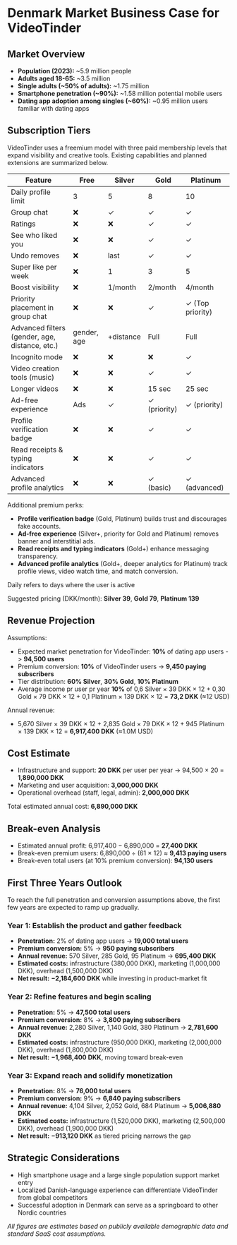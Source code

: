 # Denmark Market Business Case for VideoTinder

## Market Overview
- **Population (2023):** ~5.9 million people
- **Adults aged 18-65:** ~3.5 million
- **Single adults (\~50% of adults):** ~1.75 million
- **Smartphone penetration (\~90%):** ~1.58 million potential mobile users
- **Dating app adoption among singles (\~60%):** ~0.95 million users familiar with dating apps

## Subscription Tiers
VideoTinder uses a freemium model with three paid membership levels that expand visibility and creative tools. Existing capabilities and planned extensions are summarized below.

| Feature | Free | Silver | Gold | Platinum |
| --- | --- | --- | --- | --- |
| Daily profile limit | 3 | 5 | 8 | 10 |
| Group chat | ❌ | ✓ | ✓ | ✓ |
| Ratings | ❌ | ❌ | ✓ | ✓ |
| See who liked you | ❌ | ❌ | ✓ | ✓ |
| Undo removes | ❌ | last | ✓ | ✓ |
| Super like per week | ❌ | 1 | 3 | 5 |
| Boost visibility | ❌ | 1/month | 2/month | 4/month |
| Priority placement in group chat | ❌ | ❌ | ✓ | ✓ (Top priority) |
| Advanced filters (gender, age, distance, etc.) | gender, age | +distance | Full | Full |
| Incognito mode | ❌ | ❌ | ❌ | ✓ |
| Video creation tools (music) | ❌ | ❌ | ✓ | ✓ |
| Longer videos | ❌ | ❌ | 15 sec | 25 sec |
| Ad-free experience | Ads | ✓ | ✓ (priority) | ✓ (priority) |
| Profile verification badge | ❌ | ❌ | ✓ | ✓ |
| Read receipts & typing indicators | ❌ | ❌ | ✓ | ✓ |
| Advanced profile analytics | ❌ | ❌ | ✓ (basic) | ✓ (advanced) |

Additional premium perks:
- **Profile verification badge** (Gold, Platinum) builds trust and discourages fake accounts.
- **Ad-free experience** (Silver+, priority for Gold and Platinum) removes banner and interstitial ads.
- **Read receipts and typing indicators** (Gold+) enhance messaging transparency.
- **Advanced profile analytics** (Gold+, deeper analytics for Platinum) track profile views, video watch time, and match conversion.

Daily refers to days where the user is active

Suggested pricing (DKK/month): **Silver 39**, **Gold 79**, **Platinum 139**

## Revenue Projection
Assumptions:
- Expected market penetration for VideoTinder: **10%** of dating app users -> **94,500 users**
- Premium conversion: **10%** of VideoTinder users -> **9,450 paying subscribers**
- Tier distribution: **60% Silver**, **30% Gold**, **10% Platinum**
- Average income pr user pr year **10%** of 0,6 Silver × 39 DKK × 12 + 0,30 Gold × 79 DKK × 12 + 0,1 Platinum × 139 DKK × 12 = **73,2 DKK** (≈12 USD)
  
Annual revenue:
- 5,670 Silver × 39 DKK × 12 + 2,835 Gold × 79 DKK × 12 + 945 Platinum × 139 DKK × 12 = **6,917,400 DKK** (≈1.0M USD)

## Cost Estimate
- Infrastructure and support: **20 DKK** per user per year -> 94,500 × 20 = **1,890,000 DKK**
- Marketing and user acquisition: **3,000,000 DKK**
- Operational overhead (staff, legal, admin): **2,000,000 DKK**

Total estimated annual cost: **6,890,000 DKK**

## Break-even Analysis
- Estimated annual profit: 6,917,400 − 6,890,000 = **27,400 DKK**
- Break-even premium users: 6,890,000 ÷ (61 × 12) ≈ **9,413 paying users**
- Break-even total users (at 10% premium conversion): **94,130 users**

## First Three Years Outlook
To reach the full penetration and conversion assumptions above, the first few years are expected to ramp up gradually.

### Year 1: Establish the product and gather feedback
- **Penetration:** 2% of dating app users → **19,000 total users**
- **Premium conversion:** 5% → **950 paying subscribers**
- **Annual revenue:** 570 Silver, 285 Gold, 95 Platinum → **695,400 DKK**
- **Estimated costs:** infrastructure (380,000 DKK), marketing (1,000,000 DKK), overhead (1,500,000 DKK)
- **Net result:** **−2,184,600 DKK** while investing in product-market fit

### Year 2: Refine features and begin scaling
- **Penetration:** 5% → **47,500 total users**
- **Premium conversion:** 8% → **3,800 paying subscribers**
- **Annual revenue:** 2,280 Silver, 1,140 Gold, 380 Platinum → **2,781,600 DKK**
- **Estimated costs:** infrastructure (950,000 DKK), marketing (2,000,000 DKK), overhead (1,800,000 DKK)
- **Net result:** **−1,968,400 DKK**, moving toward break-even

### Year 3: Expand reach and solidify monetization
- **Penetration:** 8% → **76,000 total users**
- **Premium conversion:** 9% → **6,840 paying subscribers**
- **Annual revenue:** 4,104 Silver, 2,052 Gold, 684 Platinum → **5,006,880 DKK**
- **Estimated costs:** infrastructure (1,520,000 DKK), marketing (2,500,000 DKK), overhead (1,900,000 DKK)
- **Net result:** **−913,120 DKK** as tiered pricing narrows the gap

## Strategic Considerations
- High smartphone usage and a large single population support market entry
- Localized Danish-language experience can differentiate VideoTinder from global competitors
- Successful adoption in Denmark can serve as a springboard to other Nordic countries

*All figures are estimates based on publicly available demographic data and standard SaaS cost assumptions.*
